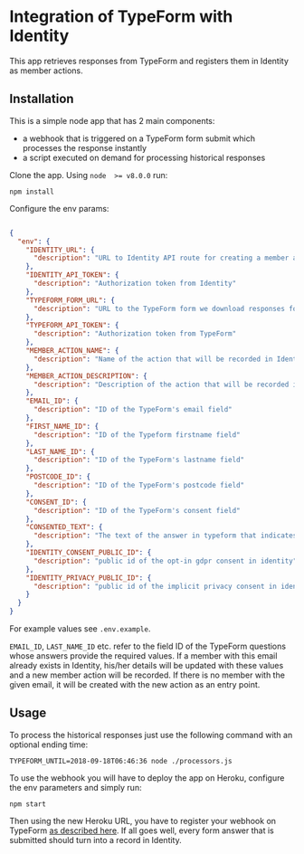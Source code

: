 # Integration of TypeForm with Identity

This app retrieves responses from TypeForm and registers them in Identity as member actions.

## Installation

This is a simple node app that has 2 main components:
 - a webhook that is triggered on a TypeForm form submit which processes the response instantly
 - a script executed on demand for processing historical responses

Clone the app. Using `node  >= v8.0.0` run:

```
npm install
```

Configure the env params:

```json

{
  "env": {
    "IDENTITY_URL": {
      "description": "URL to Identity API route for creating a member action"
    },
    "IDENTITY_API_TOKEN": {
      "description": "Authorization token from Identity"
    },
    "TYPEFORM_FORM_URL": {
      "description": "URL to the TypeForm form we download responses for"
    },
    "TYPEFORM_API_TOKEN": {
      "description": "Authorization token from TypeForm"
    },
    "MEMBER_ACTION_NAME": {
      "description": "Name of the action that will be recorded in Identity"
    },
    "MEMBER_ACTION_DESCRIPTION": {
      "description": "Description of the action that will be recorded in Identity"
    },
    "EMAIL_ID": {
      "description": "ID of the TypeForm's email field"
    },
    "FIRST_NAME_ID": {
      "description": "ID of the Typeform firstname field"
    },
    "LAST_NAME_ID": {
      "description": "ID of the TypeForm's lastname field"
    },
    "POSTCODE_ID": {
      "description": "ID of the TypeForm's postcode field"
    },
    "CONSENT_ID": {
      "description": "ID of the TypeForm's consent field"
    },
    "CONSENTED_TEXT": {
      "description": "The text of the answer in typeform that indicates a user has consented i.e. I accept"
    },
    "IDENTITY_CONSENT_PUBLIC_ID": {
      "description": "public id of the opt-in gdpr consent in identity"
    },
    "IDENTITY_PRIVACY_PUBLIC_ID": {
      "description": "public id of the implicit privacy consent in identity"
    }
  }
}
```

For example values see `.env.example`.

`EMAIL_ID`, `LAST_NAME_ID` etc. refer to the field ID of the TypeForm questions whose answers provide the required values. If a member with this email already exists in Identity, his/her details will be updated with these values and a new member action will be recorded.
If there is no member with the given email, it will be created with the new action as an entry point.

## Usage

To process the historical responses just use the following command with an optional ending time:

```
TYPEFORM_UNTIL=2018-09-18T06:46:36 node ./processors.js
```

To use the webhook you will have to deploy the app on Heroku, configure the env parameters and simply run:

```
npm start
```

Then using the new Heroku URL, you have to register your webhook on TypeForm [as described here](https://developer.typeform.com/webhooks/reference/create-or-update-webhook/).
If all goes well, every form answer that is submitted should turn into a record in Identity.
